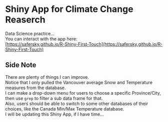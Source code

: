 # Shiny App for Climate Change Reaserch
Data Science practice...  
You can interact with the app here:  
[https://safersky.github.io/R-Shiny-First-Touch](https://safersky.github.io/R-Shiny-First-Touch)

## Side Note
There are plenty of things I can improve.  
Notice that I only pulled the Vancouver average Snow and Temperature measures from the database.  
I can make a drop-down menu for users to choose a specific Province/City, then use `grep` to filter a sub data frame for that.  
Also, users should be able to switch to some other databases of their choices, like the Canada Min/Max Temperature database.  
I will be updating this Shiny App, if I have time…  
